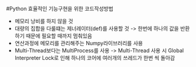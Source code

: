 #Python 효율적인 기능구현을 위한 코드작성방법

 - 메모리 낭비를 하지 않을 것
 - 대량의 집합을 다룰떄는 제너레이터(def)를 사용할 것 -> 한번에 하나의 값을 반환 하기 때문에 필요할 때까지 멈춰있음
 - 연산과정에 메모리를 관리해주는 Numpy라이브러리를 사용
 - Multi-Thread보다는 MultiProcess를 사용 -> Multi-Thread 사용 시 Global Interpreter Lock로 인해 하나의 코어에 여러개의 쓰레드가 한번 씩 돌아감
